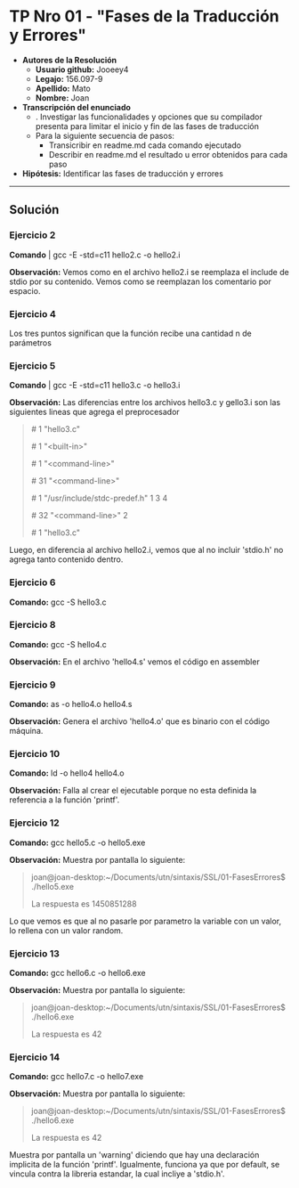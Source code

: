 # TP Nro 01 - "Fases de la Traducción y Errores"

- **Autores de la Resolución**
    - **Usuario github:** Jooeey4
    - **Legajo:** 156.097-9
    - **Apellido:** Mato
    - **Nombre:** Joan
- **Transcripción del enunciado** 
    - . Investigar las funcionalidades y opciones que su compilador presenta para limitar el inicio y fin de las fases de traducción
    - Para la siguiente secuencia de pasos:
        - Transicribir en readme.md cada comando ejecutado
        - Describir en readme.md el resultado u error obtenidos para cada paso
- **Hipótesis:** Identificar las fases de traducción y errores

---

## Solución

### Ejercicio 2

**Comando** | gcc -E -std=c11 hello2.c -o hello2.i

**Observación:** Vemos como en el archivo hello2.i se reemplaza el include de stdio por su contenido. Vemos como se reemplazan los comentario por espacio.

### Ejercicio 4 

Los tres puntos significan que la función recibe una cantidad n de parámetros

### Ejercicio 5 

**Comando** | gcc -E -std=c11 hello3.c -o hello3.i

**Observación:** Las diferencias entre los archivos hello3.c y gello3.i son las siguientes lineas que agrega el preprocesador

> \# 1 "hello3.c"
> 
> \# 1 \"\<built-in>"
> 
> \# 1 \"\<command-line>"
> 
> \# 31 \"\<command-line>"
> 
> \# 1 "/usr/include/stdc-predef.h" 1 3 4
> 
> \# 32 \"\<command-line>" 2
> 
> \# 1 "hello3.c"
> 

Luego, en diferencia al archivo hello2.i, vemos que al no incluir 'stdio.h' no agrega tanto contenido dentro.

### Ejercicio 6

**Comando:** gcc -S hello3.c

### Ejercicio 8

**Comando:** gcc -S hello4.c

**Observación:** En el archivo 'hello4.s' vemos el código en assembler

### Ejercicio 9

**Comando:** as -o hello4.o hello4.s 

**Observación:** Genera el archivo 'hello4.o' que es binario con el código máquina.

### Ejercicio 10

**Comando:** ld -o hello4 hello4.o

**Observación:** Falla al crear el ejecutable porque no esta definida la referencia a la función 'printf'.

### Ejercicio 12

**Comando:** gcc hello5.c -o hello5.exe

**Observación:** Muestra por pantalla lo siguiente:

> joan@joan-desktop:~/Documents/utn/sintaxis/SSL/01-FasesErrores$ ./hello5.exe 
>
> La respuesta es 1450851288

Lo que vemos es que al no pasarle por parametro la variable con un valor, lo rellena con un valor random.

### Ejercicio 13

**Comando:** gcc hello6.c -o hello6.exe

**Observación:** Muestra por pantalla lo siguiente:

> joan@joan-desktop:~/Documents/utn/sintaxis/SSL/01-FasesErrores$ ./hello6.exe 
>
> La respuesta es 42

### Ejercicio 14

**Comando:** gcc hello7.c -o hello7.exe

**Observación:** Muestra por pantalla lo siguiente:

> joan@joan-desktop:~/Documents/utn/sintaxis/SSL/01-FasesErrores$ ./hello6.exe 
>
> La respuesta es 42

Muestra por pantalla un 'warning' diciendo que hay una declaración implicita de la función 'printf'. Igualmente, funciona ya que por default, se vincula contra la libreria estandar, la cual incliye a 'stdio.h'.